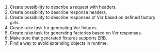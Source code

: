 1. Create possibility to describe a request with headers.
2. Create possibility to describe response headers.
3. Create possibility to describe responses of Vcr based on defined factory girls.
4. Create rake task for generating Vcr fixtures.
5. Create rake task for generating factories based on Vcr responses.
6. Make sure that generated fixtures supports ERB.
7. Find a way to avoid extending objects in runtime.